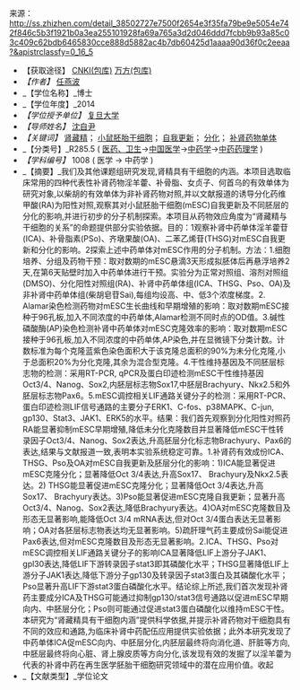来源：http://ss.zhizhen.com/detail_38502727e7500f2654e3f35fa79be9e5054e742f846c5b3f1921b0a3ea255101928fa69a765a3d2d046ddd7fcbb9b93a85c03c409c62bdb6465830cce888d5882ac4b7db60425d1aaaa90d36f0c2eeaa?&apistrclassfy=0_16_5

-   【获取途径】 [CNKI(包库)](http://ss.zhizhen.com/goread?aid=592&dxid=390105232101&pkey=5014580&datatype=3&sid=1&ssid=&d=3aa235c6a83dcb194ea5facd9d16defffa15d9c40416677c0c970636fb62ed75a4149c91b1be13fe205ef4e8205458a4614533d8a0a4307333682ed2721a52414fdff9c55929ad0cb198fce190925977&sort=1&isjx=&magid=&date=2014&title=&sqnum=&flid=0&apistrclassfy=0_16_5) [万方(包库)](http://ss.zhizhen.com/goread?aid=592&dxid=390105232101&pkey=5014580&datatype=3&sid=2&ssid=&d=3aa235c6a83dcb194ea5facd9d16defffa15d9c40416677c0c970636fb62ed75a4149c91b1be13fe205ef4e8205458a4a79424a086e7e86e33682ed2721a52414fdff9c55929ad0cb198fce190925977&sort=0&isjx=&magid=&date=2014&title=&sqnum=&flid=0&apistrclassfy=0_16_5)
-   _【作者】_ [任燕波](http://ss.zhizhen.com/s?sw=author%28%E4%BB%BB%E7%87%95%E6%B3%A2%29)
-   _【学位名称】_博士
-   _【学位年度】_2014
-   _【学位授予单位】_ [复旦大学](http://ss.zhizhen.com/s?sw=authorcompy%28%E5%A4%8D%E6%97%A6%E5%A4%A7%E5%AD%A6%29&strchannel=3)
-   _【导师姓名】_ [沈自尹](http://ss.zhizhen.com/s?sw=tutor%28%E6%B2%88%E8%87%AA%E5%B0%B9%29)
-   _【关键词】_ [肾藏精](http://ss.zhizhen.com/s?sw=keyword%28%E8%82%BE%E8%97%8F%E7%B2%BE%29)； [小鼠胚胎干细胞](http://ss.zhizhen.com/s?sw=keyword%28%E5%B0%8F%E9%BC%A0%E8%83%9A%E8%83%8E%E5%B9%B2%E7%BB%86%E8%83%9E%29)； [自我更新](http://ss.zhizhen.com/s?sw=keyword%28%E8%87%AA%E6%88%91%E6%9B%B4%E6%96%B0%29)； [分化](http://ss.zhizhen.com/s?sw=keyword%28%E5%88%86%E5%8C%96%29)； [补肾药物单体](http://ss.zhizhen.com/s?sw=keyword%28%E8%A1%A5%E8%82%BE%E8%8D%AF%E7%89%A9%E5%8D%95%E4%BD%93%29)
-   _【分类号】_R285.5 ( [医药、卫生](http://ss.zhizhen.com/s?sw=classfy(R)&size=20)->[中国医学](http://ss.zhizhen.com/s?sw=classfy(R2)&size=20)->[中药学](http://ss.zhizhen.com/s?sw=classfy(R28)&size=20)->[中药药理学](http://ss.zhizhen.com/s?sw=classfy(R285)&size=20) )
-   _【学科编号】_ 1008 ( 医学 -> 中药学 )
-   _【摘要】_我们及其他课题组研究发现,肾精具有干细胞的内涵。本项目选取临床常用的四种代表性补肾药物淫羊藿、补骨脂、女贞子、何首乌的有效单体为研究对象,以柴胡的有效单体为非补肾药物对照,并以文献报道的诱导分化药维甲酸(RA)为阳性对照,观察其对小鼠胚胎干细胞(mESC)自我更新及不同胚层的分化的影响,并进行初步的分子机制探索。本项目从药物效应角度为“肾藏精与干细胞的关系”的命题提供部分实验依据。目的：1观察补肾中药单体淫羊藿苷(ICA)、补骨脂素(PSo)、齐墩果酸(OA)、二苯乙烯苷(THSG)对mESC自我更新和分化的影响。2探索上述中药单体对mESC作用的分子机制。方法：1.细胞培养、分组及药物干预：取对数期的mESC悬滴3天形成拟胚体后再悬浮培养2天,在第6天贴壁时加入中药单体进行干预。实验分为正常对照组、溶剂对照组(DMSO)、分化阳性对照组(RA)、补肾中药单体组(ICA、THSG、Pso、OA)及非补肾中药单体组(柴胡皂苷Sai),每组均设高、中、低3个浓度梯度。2. Alamar染色检测药物对mESC生长曲线和早期增殖的影响：取对数期mESC接种于96孔板,加入不同浓度的中药单体,Alamar检测不同时点的OD值。3.碱性磷酸酶(AP)染色检测补肾中药单体对mESC克隆效率的影响：取对数期mESC接种于96孔板,加入不同浓度的中药单体,AP染色,并在显微镜下分类计数。计数标准为每个克隆蓝紫色染色面积大于该克隆总面积的90%为未分化克隆,小于总面积20%为分化克隆,其余为混合型克隆。4.干性维持基因及不同胚层标志物的检测：采用RT-PCR, qPCR及蛋白印迹检测mESC干性维持基因Oct3/4、Nanog、Sox2,内胚层标志物Sox17,中胚层Brachyury、Nkx2.5和外胚层标志物Pax6。5.mESC调控相关LIF通路关键分子的检测：采用RT-PCR、蛋白印迹检测LIF信号通路的主要分子ERK1、C-fos、p38MAPK、C-jun, gp130、Stat3、JAK1、ERK5的水平。结果：我们首先观察到分化阳性对照药RA能显著抑制mESC早期增殖,降低未分化克隆数目并显著降低mESC干性转录因子Oct3/4、Nanog、Sox2表达,升高胚层分化标志物Brachyury、Pax6的表达,结果与文献报道一致,表明本实验系统稳定可靠。1.补肾药有效成份ICA、THSG、Pso及OA对mESC自我更新及胚层分化的影响：1)ICA能显著促进mESC克隆分化；显著降低Oct 3/4表达,升高Sox17、 Brachyury及Nkx2.5表达。2) THSG能显著促进mESC克隆分化；显著降低Oct 3/4表达,升高Sox17、 Brachyury表达。3)Pso能显著促进mESC克隆自我更新；显著升高Oct3/4、Nanog、Sox2表达,降低Brachyury表达。4)OA对mESC克隆数目及形态无显著影响,能降低Oct 3/4 mRNA表达,但对Oct 3/4蛋白表达无显著影响；OA对各胚层标志物表达均无显著影响。5)疏肝理气药主要成份Sai能促进Pax6表达,但对mESC克隆数目及形态无显著影响。2.ICA、THSG、Pso对mESC调控相关LIF通路关键分子的影响ICA显著降低LIF上游分子JAK1、gpl30表达,降低LIF下游转录因子stat3即其磷酸化水平；THSG显著降低LIF上游分子JAK1表达,降低下游分子gp130及转录因子stat3蛋白及其磷酸化水平；Pso显著升高LIF下游stat3蛋白磷酸化水平。结论综上所述,我们首次发现补肾药主要成分ICA及THSG可能通过抑制gp130/stat3信号通路以促进mESC早期向内、中胚层分化；Pso则可能通过促进stat3蛋白磷酸化以维持mESC干性。本研究为“肾藏精具有干细胞内涵”提供科学依据,并提示补肾药物对干细胞具有不同的效应和通路,为临床补肾中药配伍应用提供实验依据；此外本研究发现了中药单体ICA促mESC向内、中胚层分化,内胚层最终将向消化道、肝脏等方向,中胚层最终将向心脏、肾上腺皮质等方向分化,该发现有效的发掘了以淫羊藿为代表的补肾中药在再生医学胚胎干细胞研究领域中的潜在应用价值。收起
-   _【文献类型】_学位论文